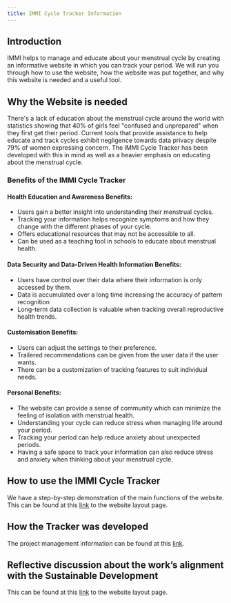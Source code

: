 ```yaml
---
title: IMMI Cycle Tracker Information
---
```


## Introduction
IMMI helps to manage and educate about your menstrual cycle by creating an informative website in which you can track your period.
We will run you through how to use the website, how the website was put together, and why this website is needed and a useful tool.

## Why the Website is needed
There's a lack of education about the menstrual cycle around the world with statistics showing that 40% of girls feel "confused and unprepared" when they 
first get their period. Current tools that provide assistance to help educate and track cycles exhibit negligence towards data privacy despite 79% of women
expressing concern. The IMMI Cycle Tracker has been developed with this in mind as well as a heavier emphasis on educating about the menstrual cycle.

### Benefits of the IMMI Cycle Tracker
#### Health Education and Awareness Benefits:
- Users gain a better insight into understanding their menstrual cycles.
- Tracking your information helps recognize symptoms and how they change with the different phases of your cycle.
- Offers educational resources that may not be accessible to all.
- Can be used as a teaching tool in schools to educate about menstrual health.

#### Data Security and Data-Driven Health Information Benefits:
- Users have control over their data where their information is only accessed by them.
- Data is accumulated over a long time increasing the accuracy of pattern recognition 
- Long-term data collection is valuable when tracking overall reproductive health trends.

#### Customisation Benefits:
- Users can adjust the settings to their preference.
- Trailered recommendations can be given from the user data if the user wants.
- There can be a customization of tracking features to suit individual needs.

#### Personal Benefits:
- The website can provide a sense of community which can minimize the feeling of isolation with menstrual health.
- Understanding your cycle can reduce stress when managing life around your period.
- Tracking your period can help reduce anxiety about unexpected periods.
- Having a safe space to track your information can also reduce stress and anxiety when thinking about your menstrual cycle.


## How to use the IMMI Cycle Tracker
We have a step-by-step demonstration of the main functions of the website.
This can be found at this [link](appLayout.md) to the website layout page.


## How the Tracker was developed
The project management information can be found at this [link](ProjectManagement.md).

## Reflective discussion about the work’s alignment with the Sustainable Development
This can be found at this [link](ReflectiveDiscussion.md) to the website layout page.


